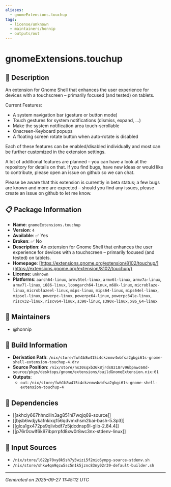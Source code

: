 ```yaml
---
aliases:
  - gnomeExtensions.touchup
tags:
  - license/unknown
  - maintainers/honnip
  - outputs/out
---
```


# gnomeExtensions.touchup

## 📝 Description

An extension for Gnome Shell that enhances the user experience for devices with a touchscreen – primarily focused (and tested) on tablets.

Current Features:
 - A system navigation bar (gesture or button mode)
 - Touch gestures for system notifications (dismiss, expand, …)
 - Make the system notification area touch-scrollable
 - Onscreen-Keyboard popups
 - A floating screen rotate button when auto-rotate is disabled

Each of these features can be enabled/disabled individually and most can be further customized in the extension settings.

A lot of additional features are planned – you can have a look at the repository for details on that. If you find bugs, have new ideas or would like to contribute, please open an issue on github so we can chat.

Please be aware that this extension is currently in beta status; a few bugs are known and more are expected – should you find any issues, please create an issue on github to let me know.

## 📋 Package Information

- **Name**: `gnomeExtensions.touchup`
- **Version**: `4`
- **Available**: ✅ Yes
- **Broken**: ✅ No
- **Description**: An extension for Gnome Shell that enhances the user experience for devices with a touchscreen – primarily focused (and tested) on tablets.
- **Homepage**: [https://extensions.gnome.org/extension/8102/touchup/](https://extensions.gnome.org/extension/8102/touchup/)
- **License**: `unknown`
- **Platforms**: `aarch64-linux`, `armv5tel-linux`, `armv6l-linux`, `armv7a-linux`, `armv7l-linux`, `i686-linux`, `loongarch64-linux`, `m68k-linux`, `microblaze-linux`, `microblazeel-linux`, `mips-linux`, `mips64-linux`, `mips64el-linux`, `mipsel-linux`, `powerpc-linux`, `powerpc64-linux`, `powerpc64le-linux`, `riscv32-linux`, `riscv64-linux`, `s390-linux`, `s390x-linux`, `x86_64-linux`
## 👥 Maintainers

- @honnip


## 🔧 Build Information

- **Derivation Path**: `/nix/store/fwh1b8w415i4ckznmv4wbfsa2gbgi61s-gnome-shell-extension-touchup-4.drv`
- **Source Position**: `/nix/store/ns30sqxb36k8jrds8z18rv96bpnwc60d-source/pkgs/desktops/gnome/extensions/buildGnomeExtension.nix:61`
- **Outputs**:
  - `out`:  `/nix/store/fwh1b8w415i4ckznmv4wbfsa2gbgi61s-gnome-shell-extension-touchup-4`

## 🔗 Dependencies

- [[akhciy667hhncilln3ag851hi7wqjq69-source]]
- [[bjsb6wdjykafnkixq156qdvmxhsm2bai-bash-5.3p3]]
- [[glca1gx472ps9qlivbdf7z5jdcdnsp9l-glib-2.84.4]]
- [[p76r0cwlf6k97ibprrpfd8xw0r8wc3nx-stdenv-linux]]

## 📁 Input Sources

- `/nix/store/l622p70vy8k5sh7y5wizi5f2mic6ynpg-source-stdenv.sh`
- `/nix/store/shkw4qm9qcw5sc5n1k5jznc83ny02r39-default-builder.sh`

---
*Generated on 2025-09-27 11:45:12 UTC*
